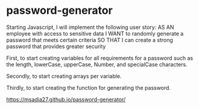 # password-generator

Starting Javascript, I will implement the following user story: AS AN employee with access to sensitive data I WANT to randomly generate a password that meets certain criteria SO THAT I can create a strong password that provides greater security

First, to start creating variables for all requirements for a password such as the length, lowerCase, upperCase, Number, and specialCase characters.

Secondly, to start creating arrays per variable.

Thirdly, to start creating the function for generating the password.

https://msadia27.github.io/password-generator/
